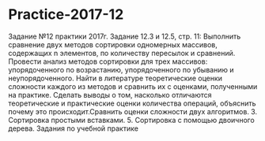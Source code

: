 # Practice-2017-12

Задание №12 практики 2017г. 
Задание 12.3 и 12.5, стр. 11: Выполнить сравнение двух методов сортировки одномерных массивов, содержащих n элементов, по количеству пересылок и сравнений. 
Провести анализ методов сортировки для трех массивов: упорядоченного по возрастанию, упорядоченного по убыванию и неупорядоченного. 
Найти в литературе теоретические оценки сложности каждого из методов и сравнить их с оценками, полученными на практике.
Сделать выводы о том, насколько отличаются теоретические и практические оценки количества операций, объяснить почему это происходит.Сравнить оценки сложности двух алгоритмов.
3. Сортировка простыми вставками. 5.	Сортировка с помощью двоичного дерева.
Задания по учебной практике
